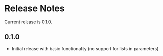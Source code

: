 # Release Notes

Current release is 0.1.0.

## 0.1.0

- Initial release with basic functionality (no support for lists in parameters)
